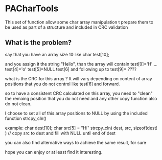 # PACharTools
 
This set of function allow some char array manipulation t prepare them to be used as part of a structure and included in CRC validation

## What is the problem?
say that you have an array size 10 like 
char test[10];

and you assign it the string "Hello", than the array will contain
test[0]='H'
...
test[4]='o'
test[5]=NULL
test[6] and following up to test[9]= ????

what is the CRC for this array ? 
It will vary depending on content of array positions that you do not control like test[6] and forward.

so to have a consistent CRC calculated on this array, you need to "clean" the remaing position that you do not need and any other copy function also do not clean.

I choose to set all of this array positions to NULL by using the included function
strcpy_cln()

example:
char dest[10];
char src[5] = "Hi"
strcpy_cln( dest, src, sizeof(dest) ) // copy src to dest and fill with NULL until end of dest

you can also find alternative ways to achieve the same result, for sure

hope you can enjoy or at least find it interesting.

